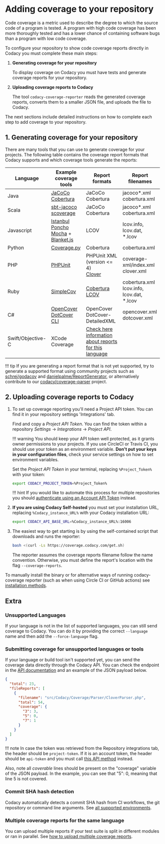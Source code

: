 # Adding coverage to your repository

Code coverage is a metric used to describe the degree to which the source code of a program is tested. A program with high code coverage has been more thoroughly tested and has a lower chance of containing software bugs than a program with low code coverage.

To configure your repository to show code coverage reports directly in Codacy you must complete these main steps:

1.  **Generating coverage for your repository**

    To display coverage on Codacy you must have tests and generate coverage reports for your repository.

1.  **Uploading coverage reports to Codacy**

    The tool `codacy-coverage-reporter` reads the generated coverage reports, converts them to a smaller JSON file, and uploads the file to Codacy.

The next sections include detailed instructions on how to complete each step to add coverage to your repository.

## 1. Generating coverage for your repository

There are many tools that you can use to generate coverage for your projects. The following table contains the coverage report formats that Codacy supports and which coverage tools generate the reports:

| Language          | Example coverage tools                                                                                                                                                                        | Report formats                                                                                                                 | Report filenames                               |
| ----------------- | --------------------------------------------------------------------------------------------------------------------------------------------------------------------------------------------- | ------------------------------------------------------------------------------------------------------------------------------ | ---------------------------------------------- |
| Java              | [JaCoCo](http://eclemma.org/jacoco/)<br/>[Cobertura](http://cobertura.github.io/cobertura/)                                                                                                   | JaCoCo<br/>Cobertura                                                                                                           | jacoco\*.xml<br/>cobertura.xml                 |
| Scala             | [sbt-jacoco](https://www.scala-sbt.org/sbt-jacoco/)<br/>[scoverage](http://scoverage.org/)                                                                                                    | JaCoCo<br/>Cobertura                                                                                                           | jacoco\*.xml<br/>cobertura.xml                 |
| Javascript        | [Istanbul](https://github.com/gotwarlost/istanbul)<br/>[Poncho](https://github.com/deepsweet/poncho)<br/>[Mocha](http://mochajs.org/) + [Blanket.js](https://github.com/alex-seville/blanket) | LCOV                                                                                                                           | lcov.info, lcov.dat, \*.lcov                   |
| Python            | [Coverage.py](https://coverage.readthedocs.io/en/coverage-5.0.3/)                                                                                                                             | Cobertura                                                                                                                      | cobertura.xml                                  |
| PHP               | [PHPUnit](https://phpunit.readthedocs.io/en/8.5/code-coverage-analysis.html)                                                                                                                  | PHPUnit XML (version &lt;= 4)<br/>[Clover](https://confluence.atlassian.com/clover/using-clover-for-php-420973033.html)        | coverage-xml/index.xml<br/>clover.xml          |
| Ruby              | [SimpleCov](https://github.com/colszowka/simplecov)                                                                                                                                           | [Cobertura](https://github.com/dashingrocket/simplecov-cobertura)<br/>[LCOV](https://github.com/fortissimo1997/simplecov-lcov) | cobertura.xml<br/>lcov.info, lcov.dat, \*.lcov |
| C#                | [OpenCover](https://github.com/OpenCover/opencover)<br/>[DotCover CLI](https://www.jetbrains.com/dotcover/)                                                                                   | OpenCover<br/>DotCover-DetailedXML                                                                                             | opencover.xml<br/>dotcover.xml                 |
| Swift/Objective-C | XCode Coverage                                                                                                                                                                                | [Check here information about reports for this language](troubleshooting/swift-objectivec.md)                                  |                                                |

!!! tip
    If you are generating a report format that is not yet supported, try to generate a supported format using community projects such as [schrej/godacov](https://github.com/schrej/godacov) and [danielpalme/ReportGenerator](https://github.com/danielpalme/ReportGenerator), or alternatively contribute to our [codacy/coverage-parser](https://github.com/codacy/coverage-parser) project.

## 2. Uploading coverage reports to Codacy

1.  To set up coverage reporting you'll need a Project API token. You can find it in your repository settings 'Integrations' tab.

    Find and copy a _Project API Token_. You can find the token within a repository _Settings_ → _Integrations_ → _Project API_.

    !!! warning
        You should keep your API token well protected, as it grants owner permissions to your projects. If you use CircleCI or Travis CI, you should use your token as an environment variable. **Don't put your keys in your configuration files**, check your service settings on how to set environment variables.

    Set the _Project API Token_ in your terminal, replacing `%Project_Token%` with your token:

    ```bash
    export CODACY_PROJECT_TOKEN=%Project_Token%
    ```

    !!! hint
        If you would like to automate this process for multiple repositories you should [authenticate using an Account API Token](advanced/authenticating-using-an-account-api-token.md) instead.

1.  **If you are using Codacy Self-hosted** you must set your installation URL, replacing `%Codacy_instance_URL%` with your Codacy installation URL:

    ```bash
    export CODACY_API_BASE_URL=%Codacy_instance_URL%:16006
    ```

1.  The easiest way to get starting is by using the self-contained script that downloads and runs the reporter:

    ```bash
    bash <(curl -Ls https://coverage.codacy.com/get.sh)
    ```

    The reporter assumes the coverage reports filename follow the name convention. Otherwise, you must define the report's location with the flag `--coverage-reports`.

To manually install the binary or for alternative ways of running codacy-coverage reporter (such as when using Circle CI or GitHub actions) see [installation methods](advanced/installation-methods.md).

## Extra

### Unsupported Languages

If your language is not in the list of supported languages, you can still send coverage to Codacy. You can do it by providing the correct `--language` name and then add the `--force-language` flag.

### Submitting coverage for unsupported languages or tools

If your language or build tool isn't supported yet, you can send the coverage data directly through the Codacy API. You can check the endpoint in the [API documentation](https://api.codacy.com/swagger#savecoverage) and an example of the JSON payload below.

```json
{
  "total": 23,
  "fileReports": [
    {
      "filename": "src/Codacy/Coverage/Parser/CloverParser.php",
      "total": 54,
      "coverage": {
        "3": 3,
        "5": 0,
        "7": 1
      }
    }
  ]
}
```

!!! note
    In case the token was retrieved from the Repository integrations tab, the header should be `project-token`. If it is an account token, the header should be `api-token` and you must call [this API method](https://api.codacy.com/swagger#savecoveragewithprojectname) instead.

Also, note all _coverable_ lines should be present on the "coverage" variable of the JSON payload. In the example, you can see that "5": 0, meaning that line 5 is not covered.

### Commit SHA hash detection

Codacy automatically detects a commit SHA hash from CI workflows, the git repository or command line arguments. See [all supported environments](troubleshooting/commit-detection.md).

### Multiple coverage reports for the same language

You can upload multiple reports if your test suite is split in different modules or ran in parallel. See [how to upload multiple coverage reports](advanced/multiple-reports.md).
